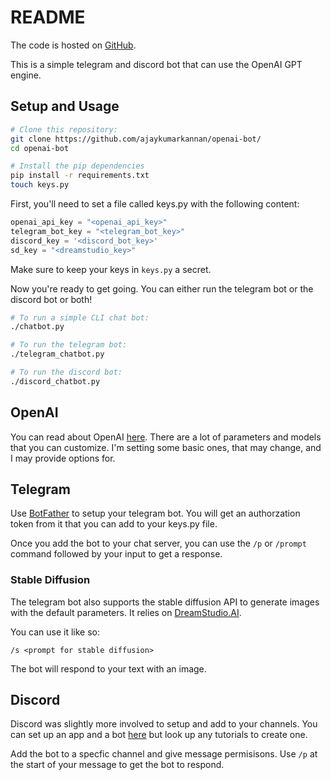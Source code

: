 # README

The code is hosted on [GitHub](https://github.com/ajaykumarkannan/openai-bot/).

This is a simple telegram and discord bot that can use the OpenAI GPT engine.

## Setup and Usage

```bash
# Clone this repository:
git clone https://github.com/ajaykumarkannan/openai-bot/
cd openai-bot

# Install the pip dependencies
pip install -r requirements.txt
touch keys.py
```

First, you'll need to set a file called keys.py with the following content:

```python
openai_api_key = "<openai_api_key>"
telegram_bot_key = "<telegram_bot_key>"
discord_key = '<discord_bot_key>'
sd_key = "<dreamstudio_key>"
```

Make sure to keep your keys in `keys.py` a secret.

Now you're ready to get going. You can either run the telegram bot or the discord bot or both!

```bash
# To run a simple CLI chat bot:
./chatbot.py

# To run the telegram bot:
./telegram_chatbot.py

# To run the discord bot:
./discord_chatbot.py
```

## OpenAI

You can read about OpenAI [here](https://openai.com/api/). There are a lot of parameters and models that you can customize. I'm setting some basic ones, that may change, and I may provide options for.

## Telegram

Use [BotFather](https://t.me/BotFather) to setup your telegram bot.
You will get an authorzation token from it that you can add to your keys.py file.

Once you add the bot to your chat server, you can use the `/p` or `/prompt` command followed by your input to get a response.

### Stable Diffusion

The telegram bot also supports the stable diffusion API to generate images with the default parameters.
It relies on [DreamStudio.AI](https://beta.dreamstudio.ai/).

You can use it like so:

```
/s <prompt for stable diffusion>
```

The bot will respond to your text with an image.

## Discord

Discord was slightly more involved to setup and add to your channels.
You can set up an app and a bot [here](https://discord.com/developers/applications) but look up any tutorials to create one.

Add the bot to a specfic channel and give message permisisons.
Use `/p` at the start of your message to get the bot to respond.
